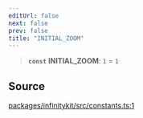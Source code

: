 ```yaml
---
editUrl: false
next: false
prev: false
title: "INITIAL_ZOOM"
---
```


> **`const`** **INITIAL\_ZOOM**: `1` = `1`

## Source

[packages/infinitykit/src/constants.ts:1](https://github.com/nodenogg-in/alpha-p2p/blob/e7369be/packages/infinitykit/src/constants.ts#L1)
